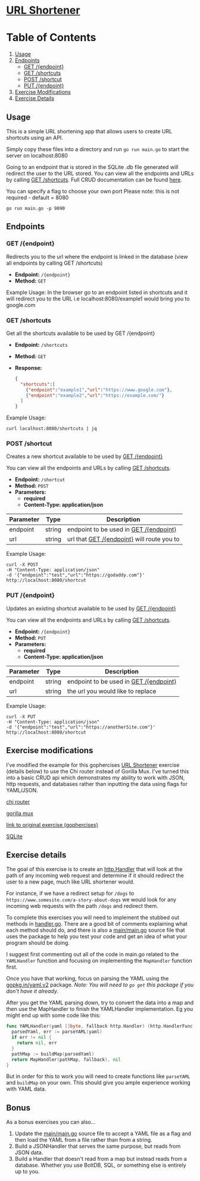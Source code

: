 # [URL Shortener](https://github.com/gophercises/urlshort)

# Table of Contents
1. [Usage](#usage)
2. [Endpoints](#endpoints)
    - [GET /{endpoint}](#get-endpoint)
    - [GET /shortcuts](#get-shortcuts)
    - [POST /shortcut](#post-shortcut)
    - [PUT /{endpoint}](#put-endpoint)
3. [Exercise Modifications](#exercise-modifications)
4. [Exercise Details](#exercise-details)

## Usage
This is a simple URL shortening app that allows users to create URL shortcuts using an API. 

Simply copy these files into a directory and run ```go run main.go``` to start the server on localhost:8080

Going to an endpoint that is stored in the SQLite .db file generated will redirect the user to the URL stored. You can view all the endpoints and URLs by calling [GET /shortcuts](#get-shortcuts). Full CRUD documentation can be found [here](#endpoints).

You can specify a flag to choose your own port
Please note: this is not required - default = 8080
```
go run main.go -p 9090
```

## Endpoints

### GET /{endpoint}

Redirects you to the url where the endpoint is linked in the database (view all endpoints by calling GET /shortcuts)

- **Endpoint:** `/{endpoint}`
- **Method:** `GET`

Example Usage:
In the browser go to an endpoint listed in shortcuts and it will redirect you to the URL
i.e 
localhost:8080/example1 would bring you to google.com

### GET /shortcuts

Get all the shortcuts available to be used by GET /{endpoint}

- **Endpoint:** `/shortcuts`
- **Method:** `GET`

- **Response:**
  ```json
  {
    "shortcuts":[
      {"endpoint":"example1","url":"https://www.google.com"},
      {"endpoint":"example2","url":"https://example.com/"}
    ]
  }
  ```

Example Usage:
```
curl localhost:8080/shortcuts | jq
```

### POST /shortcut

Creates a new shortcut available to be used by [GET /{endpoint}](#get-endpoint)

You can view all the endpoints and URLs by calling [GET /shortcuts](#get-shortcuts).

- **Endpoint:** `/shortcut`
- **Method:** `POST`
- **Parameters:**
    - **required**
    - **Content-Type: application/json**

| Parameter   | Type      | Description                                                 |
|-------------|-----------|-------------------------------------------------------------|
| endpoint    | string    | endpoint to be used in [GET /{endpoint}](#get-endpoint)     |
| url         | string    | url that [GET /{endpoint}](#get-endpoint) will route you to |

Example Usage:
```
curl -X POST 
-H "Content-Type: application/json" 
-d '{"endpoint":"test","url":"https://godaddy.com"}' 
http://localhost:8080/shortcut
```

### PUT /{endpoint}

Updates an existing shortcut available to be used by [GET /{endpoint}](#get-endpoint)

You can view all the endpoints and URLs by calling [GET /shortcuts](#get-shortcuts).

- **Endpoint:** `/{endpoint}`
- **Method:** `PUT`
- **Parameters:**
    - **required**
    - **Content-Type: application/json**

| Parameter   | Type      | Description                                                 |
|-------------|-----------|-------------------------------------------------------------|
| endpoint    | string    | endpoint to be used in [GET /{endpoint}](#get-endpoint)     |
| url         | string    | the url you would like to replace                           |

Example Usage:
```
curl -X PUT 
-H "Content-Type: application/json" 
-d '{"endpoint":"test","url":"https://anotherSite.com"}' 
http://localhost:8080/shortcut
```

## Exercise modifications

I've modified the example for this gophercises [URL Shortener](https://github.com/gophercises/urlshort) exercise (details below) to use the Chi router instead of Gorilla Mux. I've turned this into a basic CRUD api which demonstrates my ability to work with JSON, http requests, and databases rather than inputting the data using flags for YAML/JSON.

[chi router](https://github.com/go-chi/chi)

[gorilla mux](https://github.com/gorilla/mux)

[link to original exercise (gophercises)](https://github.com/gophercises/urlshort)

[SQLite](https://www.sqlite.org/index.html)


## Exercise details

The goal of this exercise is to create an [http.Handler](https://golang.org/pkg/net/http/#Handler) that will look at the path of any incoming web request and determine if it should redirect the user to a new page, much like URL shortener would.

For instance, if we have a redirect setup for `/dogs` to `https://www.somesite.com/a-story-about-dogs` we would look for any incoming web requests with the path `/dogs` and redirect them.

To complete this exercises you will need to implement the stubbed out methods in [handler.go](https://github.com/gophercises/urlshort/blob/master/handler.go). There are a good bit of comments explaining what each method should do, and there is also a [main/main.go](https://github.com/gophercises/urlshort/blob/master/main/main.go) source file that uses the package to help you test your code and get an idea of what your program should be doing.

I suggest first commenting out all of the code in main.go related to the `YAMLHandler` function and focusing on implementing the `MapHandler` function first.

Once you have that working, focus on parsing the YAML using the [gopkg.in/yaml.v2](https://godoc.org/gopkg.in/yaml.v2) package. *Note: You will need to `go get` this package if you don't have it already.*

After you get the YAML parsing down, try to convert the data into a map and then use the MapHandler to finish the YAMLHandler implementation. Eg you might end up with some code like this:

```go
func YAMLHandler(yaml []byte, fallback http.Handler) (http.HandlerFunc, error) {
  parsedYaml, err := parseYAML(yaml)
  if err != nil {
    return nil, err
  }
  pathMap := buildMap(parsedYaml)
  return MapHandler(pathMap, fallback), nil
}
```

But in order for this to work you will need to create functions like `parseYAML` and `buildMap` on your own. This should give you ample experience working with YAML data.


## Bonus

As a bonus exercises you can also...

1. Update the [main/main.go](https://github.com/gophercises/urlshort/blob/master/main/main.go) source file to accept a YAML file as a flag and then load the YAML from a file rather than from a string.
2. Build a JSONHandler that serves the same purpose, but reads from JSON data.
3. Build a Handler that doesn't read from a map but instead reads from a database. Whether you use BoltDB, SQL, or something else is entirely up to you.